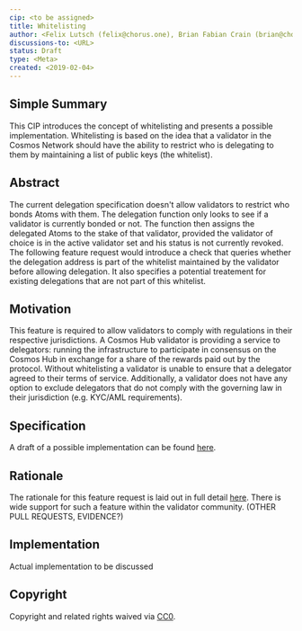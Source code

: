 ```yaml
---
cip: <to be assigned>
title: Whitelisting
author: <Felix Lutsch (felix@chorus.one), Brian Fabian Crain (brian@chorus.one)>
discussions-to: <URL>
status: Draft
type: <Meta>
created: <2019-02-04>
---
```


<!--You can leave these HTML comments in your merged CIP and delete the visible duplicate text guides, they will not appear and may be helpful to refer to if you edit it again. This is the suggested template for new CIPs. Note that an CIP number will be assigned by an editor. When opening a pull request to submit your CIP, please use an abbreviated title in the filename, `eip-draft_title_abbrev.md`. The title should be 44 characters or less.-->

## Simple Summary
<!--"If you can't explain it simply, you don't understand it well enough." Provide a simplified and layman-accessible explanation of the CIP.-->
This CIP introduces the concept of whitelisting and presents a possible implementation. Whitelisting is based on the idea that a validator in the Cosmos Network should have the ability to restrict who is delegating to them by maintaining a list of public keys (the whitelist).

## Abstract
<!--A short (~200 word) description of the technical issue being addressed.-->
The current delegation specification doesn't allow validators to restrict who bonds Atoms with them. The delegation function only looks to see if a validator is currently bonded or not. The function then assigns the delegated Atoms to the stake of that validator, provided the validator of choice is in the active validator set and his status is not currently revoked. The following feature request would introduce a check that queries whether the delegation address is part of the whitelist maintained by the validator before allowing delegation. It also specifies a potential treatement for existing delegations that are not part of this whitelist.

## Motivation
<!--The motivation is critical for CIPs that want to change the Cosmos protocol. It should clearly explain why the existing protocol specification is inadequate to address the problem that the CIP solves. CIP submissions without sufficient motivation may be rejected outright.-->
This feature is required to allow validators to comply with regulations in their respective jurisdictions. A Cosmos Hub validator is providing a service to delegators: running the infrastructure to participate in consensus on the Cosmos Hub in exchange for a share of the rewards paid out by the protocol. Without whitelisting a validator is unable to ensure that a delegator agreed to their terms of service. Additionally, a validator does not have any option to exclude delegators that do not comply with the governing law in their jurisdiction (e.g. KYC/AML requirements).

## Specification
<!--The technical specification should describe the syntax and semantics of any new feature. The specification should be detailed enough to allow competing, interoperable implementations for any of the current Ethereum platforms (go-ethereum, parity, cpp-ethereum, ethereumj, ethereumjs, and [others](https://github.com/ethereum/wiki/wiki/Clients)).-->
A draft of a possible implementation can be found [here](https://docs.google.com/presentation/d/1yeRxFs_BaKyHOMzIXRKQiIX9qZXdQ0R04_4nvKJGn7o/edit#slide=id.p2).

## Rationale
<!--The rationale fleshes out the specification by describing what motivated the design and why particular design decisions were made. It should describe alternate designs that were considered and related work, e.g. how the feature is supported in other languages. The rationale may also provide evidence of consensus within the community, and should discuss important objections or concerns raised during discussion.-->
The rationale for this feature request is laid out in full detail [here](https://docs.google.com/document/d/1CEfwTyJQPlapOajBo4vYAWklWbm7xuNTtJRQZlQjPDA/edit?ts=5b056c4a). There is wide support for such a feature within the validator community. (OTHER PULL REQUESTS, EVIDENCE?)

## Implementation
<!--The implementations must be completed before any CIP is given status "Final", but it need not be completed before the CIP is accepted. While there is merit to the approach of reaching consensus on the specification and rationale before writing code, the principle of "rough consensus and running code" is still useful when it comes to resolving many discussions of API details.-->
Actual implementation to be discussed

## Copyright
Copyright and related rights waived via [CC0](https://creativecommons.org/publicdomain/zero/1.0/).
